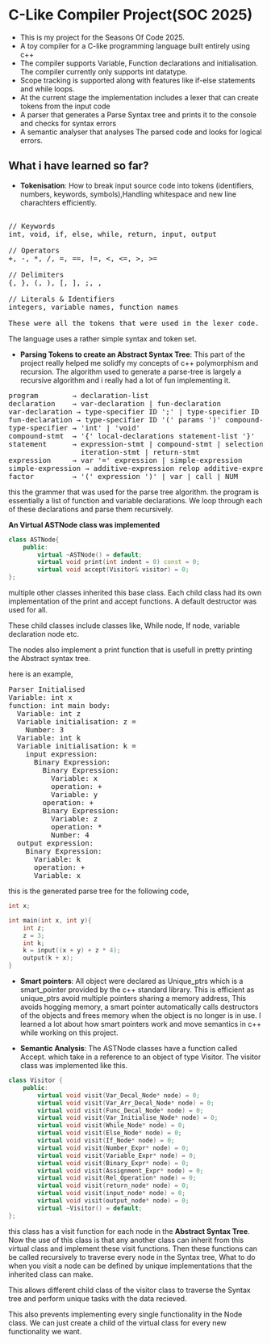 # C-Like Compiler Project(SOC 2025)

- This is my project for the Seasons Of Code 2025.
- A toy compiler for a C-like programming language built entirely using c++
- The compiler supports Variable, Function declarations and initialisation. The compiler currently only supports int datatype.
- Scope tracking is supported along with features like if-else statements and while loops.
- At the current stage the implementation includes a lexer that can create tokens from the input code
- A parser that generates a Parse Syntax tree and prints it to the console and checks for syntax errors
- A semantic analyser that analyses The parsed code and looks for logical errors.

## What i have learned so far?

- **Tokenisation**: How to break input source code into tokens (identifiers, numbers, keywords, symbols),Handling whitespace and new line charachters efficiently.
<pre>

// Keywords
int, void, if, else, while, return, input, output

// Operators  
+, -, *, /, =, ==, !=, <, <=, >, >=

// Delimiters
{, }, (, ), [, ], ;, ,

// Literals & Identifiers
integers, variable names, function names

These were all the tokens that were used in the lexer code.
</pre>

The language uses a rather simple syntax and token set.

- **Parsing Tokens to create an Abstract Syntax Tree**: This part of the project really helped me solidfy my concepts of c++ polymorphism and recursion. The algorithm used to generate a parse-tree is largely a recursive algorithm and i really had a lot of fun implementing it.
<pre>
program        → declaration-list
declaration    → var-declaration | fun-declaration
var-declaration → type-specifier ID ';' | type-specifier ID '[' NUM ']' ';'
fun-declaration → type-specifier ID '(' params ')' compound-stmt
type-specifier → 'int' | 'void'
compound-stmt  → '{' local-declarations statement-list '}'
statement      → expression-stmt | compound-stmt | selection-stmt | 
                 iteration-stmt | return-stmt
expression     → var '=' expression | simple-expression
simple-expression → additive-expression relop additive-expression
factor         → '(' expression ')' | var | call | NUM
</pre>
this the grammer that was used for the parse tree algorithm.
the program is essentially a list of function and variable declarations. We loop through each of these declarations and parse them recursively.

**An Virtual ASTNode class was implemented**
```cpp
class ASTNode{
    public:
        virtual ~ASTNode() = default;
        virtual void print(int indent = 0) const = 0;
        virtual void accept(Visitor& visitor) = 0;
};
```
multiple other classes inherited this base class. Each child class had its own implementation of the print and accept functions. A default destructor was used for all.

These child classes include classes like, While node, If node, variable declaration node etc.

The nodes also implement a print function that is usefull in pretty printing the Abstract syntax tree.

here is an example,
<pre>
Parser Initialised
Variable: int x
function: int main body: 
  Variable: int z
  Variable initialisation: z = 
    Number: 3
  Variable: int k
  Variable initialisation: k = 
    input expression: 
      Binary Expression: 
        Binary Expression: 
          Variable: x
          operation: +
          Variable: y
        operation: +
        Binary Expression: 
          Variable: z
          operation: *
          Number: 4
  output expression: 
    Binary Expression: 
      Variable: k
      operation: +
      Variable: x
</pre>

this is the generated parse tree for the following code,

```cpp
int x;

int main(int x, int y){
    int z;
    z = 3;
    int k;
    k = input((x + y) + z * 4);
    output(k + x);
}
```

- **Smart pointers**: All object were declared as Unique_ptrs which is a smart_pointer provided by the c++ standard library. This is efficient as unique_ptrs avoid multiple pointers sharing a memory address, This avoids hogging memory, a smart pointer automatically calls destructors of the objects and frees memory when the object is no longer is in use. I learned a lot about how smart pointers work and move semantics in c++ while working on this project.

- **Semantic Analysis**: The ASTNode classes have a function called Accept. which take in a reference to an object of type Visitor. The visitor class was implemented like this.

```cpp
class Visitor {
    public:
        virtual void visit(Var_Decal_Node* node) = 0;
        virtual void visit(Var_Arr_Decal_Node* node) = 0;
        virtual void visit(Func_Decal_Node* node) = 0;
        virtual void visit(Var_Initialise_Node* node) = 0;
        virtual void visit(While_Node* node) = 0;
        virtual void visit(Else_Node* node) = 0;
        virtual void visit(If_Node* node) = 0;
        virtual void visit(Number_Expr* node) = 0;
        virtual void visit(Variable_Expr* node) = 0;
        virtual void visit(Binary_Expr* node) = 0;
        virtual void visit(Assignment_Expr* node) = 0;
        virtual void visit(Rel_Operation* node) = 0;
        virtual void visit(return_node* node) = 0;
        virtual void visit(input_node* node) = 0;
        virtual void visit(output_node* node) = 0;
        virtual ~Visitor() = default;
};
```
this class has a visit function for each node in the **Abstract Syntax Tree**. Now the use of this class is that any another class can inherit from this virtual class and implement these visit functions.
Then these functions can be called recursively to traverse every node in the Syntax tree, What to do when you visit a node can be defined by unique implementations that the inherited class can make.

This allows different child class of the visitor class to traverse the Syntax tree and perform unique tasks with the data recieved. 

This also prevents implementing every single functionality in the Node class. We can just create a child of the virtual class for every new functionality we want.



